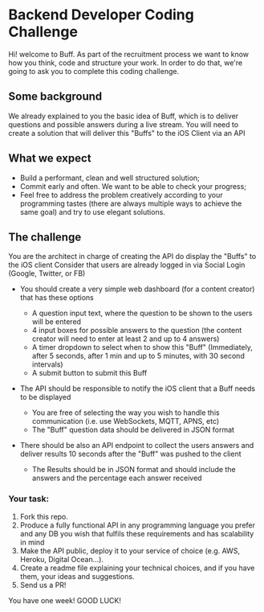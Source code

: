# Backend Developer Coding Challenge

Hi! welcome to Buff. As part of the recruitment process we want to know how you think, code and structure your work. In order to do that, we're going to ask you to complete this coding challenge. 

## Some background

We already explained to you the basic idea of Buff, which is to deliver questions and possible answers during a live stream.
You will need to create a solution that will deliver this "Buffs" to the iOS Client via an API

## What we expect

* Build a performant, clean and well structured solution;
* Commit early and often. We want to be able to check your progress;
* Feel free to address the problem creatively according to your programming tastes (there are always multiple ways to achieve the same goal) and try to use elegant solutions.

## The challenge

You are the architect in charge of creating the API do display the "Buffs" to the iOS client
Consider that users are already logged in via Social Login (Google, Twitter, or FB)

* You should create a very simple web dashboard (for a content creator) that has these options
    * A question input text, where the question to be shown to the users will be entered
    * 4 input boxes for possible answers to the question (the content creator will need to enter at least 2 and up to 4 answers)
    * A timer dropdown to select when to show this "Buff" (Immediately, after 5 seconds, after 1 min and up to 5 minutes, with 30 second intervals)
    * A submit button to submit this Buff

* The API should be responsible to notify the iOS client that a Buff needs to be displayed
	* You are free of selecting the way you wish to handle this communication (i.e. use WebSockets, MQTT, APNS, etc)
    * The "Buff" question data should be delivered in JSON format

* There should be also an API endpoint to collect the users answers and deliver results 10 seconds after the "Buff" was pushed to the client
	* The Results should be in JSON format and should include the answers and the percentage each answer received

### Your task:

1. Fork this repo.
2. Produce a fully functional API in any programming language you prefer and any DB you wish that fulfils these requirements and has scalability in mind
3. Make the API public, deploy it to your service of choice (e.g. AWS, Heroku, Digital Ocean...).
4. Create a readme file explaining your technical choices, and if you have them, your ideas and suggestions.
5. Send us a PR!

You have one week!
GOOD LUCK!
